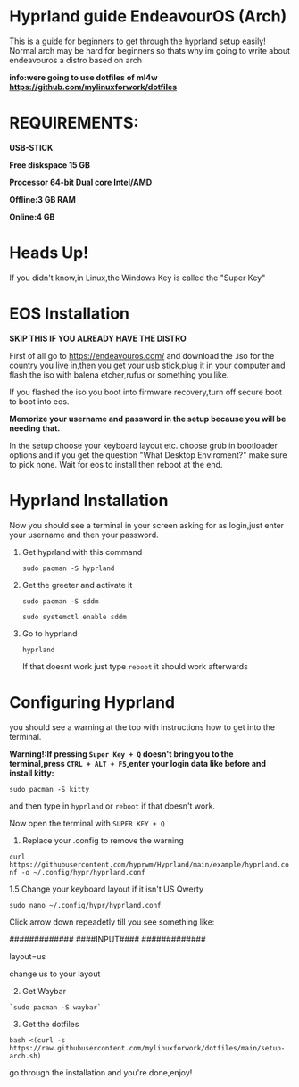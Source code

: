 # Hyprland guide EndeavourOS (Arch)
This is a guide for beginners to get through the hyprland setup easily! Normal arch may be hard for beginners so thats why im going to write about endeavouros a distro based on arch


**info:were going to use dotfiles of ml4w https://github.com/mylinuxforwork/dotfiles**
# REQUIREMENTS:

**USB-STICK**

**Free diskspace	15 GB**

**Processor	64-bit Dual core Intel/AMD**

**Offline:3 GB RAM**

**Online:4 GB**

# Heads Up!
If you didn't know,in Linux,the Windows Key is called the "Super Key"
# EOS Installation

**SKIP THIS IF YOU ALREADY HAVE THE DISTRO**


First of all go to https://endeavouros.com/ and download the .iso for the country you live in,then you get your usb stick,plug it in your computer and flash the iso with balena etcher,rufus or something you like.

If you flashed the iso you boot into firmware recovery,turn off secure boot to boot into eos.

**Memorize your username and password in the setup because you will be needing that.**

In the setup choose your keyboard layout etc. choose grub in bootloader options and if you get the question "What Desktop Enviroment?" make sure to pick none. Wait for eos to install then reboot at the end.

# Hyprland Installation


Now you should see a terminal in your screen asking for as login,just enter your username and then your password.
1. Get hyprland with this command

   `sudo pacman -S hyprland`

3. Get the greeter and activate it

   `sudo pacman -S sddm`

   `sudo systemctl enable sddm`

5. Go to hyprland

   `hyprland`

   If that doesnt work just type `reboot` it should work afterwards
# Configuring Hyprland


you should see a warning at the top with instructions how to get into the terminal.

**Warning!:If pressing `Super Key + Q` doesn't bring you to the terminal,press `CTRL + ALT + F5`,enter your login data like before and install kitty:**

`sudo pacman -S kitty`

and then type in `hyprland` or `reboot` if that doesn't work.

Now open the terminal with `SUPER KEY + Q` 

1. Replace your .config to remove the warning

 `curl https://githubusercontent.com/hyprwm/Hyprland/main/example/hyprland.conf -o ~/.config/hypr/hyprland.conf`

1.5 Change your keyboard layout if it isn't US Qwerty
   
   `sudo nano ~/.config/hypr/hyprland.conf`

   Click arrow down repeadetly till you see something like: 

   #############
   ####INPUT####
   #############

  layout=us


  change us to your layout

  2. Get Waybar

    `sudo pacman -S waybar`

  3. Get the dotfiles

    bash <(curl -s https://raw.githubusercontent.com/mylinuxforwork/dotfiles/main/setup-arch.sh)

   go through the installation and you're done,enjoy!
